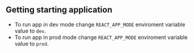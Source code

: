 ## Getting starting application

- To run app in dev mode change `REACT_APP_MODE` enviroment variable value to `dev`.
- To run app in prod mode change `REACT_APP_MODE` enviroment variable value to `prod`.